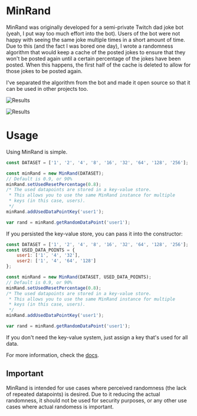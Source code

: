 # MinRand

MinRand was originally developed for a semi-private Twitch dad joke bot (yeah, I put way too much effort into the bot). Users of the bot were not happy with seeing the same joke multiple times in a short amount of time. Due to this (and the fact I was bored one day), I wrote a randomness algorithm that would keep a cache of the posted jokes to ensure that they won't be posted again until a certain percentage of the jokes have been posted. When this happens, the first half of the cache is deleted to allow for those jokes to be posted again.

I've separated the algorithm from the bot and made it open source so that it can be used in other projects too.

![Results](https://cdn.truewinter.dev/i/22fbb5.png)

![Results](https://cdn.truewinter.dev/i/84003f.png)

# Usage

Using MinRand is simple.

```js
const DATASET = ['1', '2', '4', '8', '16', '32', '64', '128', '256'];

const minRand = new MinRand(DATASET);
// Default is 0.9, or 90%
minRand.setUsedResetPercentage(0.8);
/* The used datapoints are stored in a key-value store.
 * This allows you to use the same MinRand instance for multiple
 * keys (in this case, users).
 */
minRand.addUsedDataPointKey('user1');

var rand = minRand.getRandomDataPoint('user1');
```

If you persisted the key-value store, you can pass it into the constructor:

```js
const DATASET = ['1', '2', '4', '8', '16', '32', '64', '128', '256'];
const USED_DATA_POINTS = {
	user1: ['1', '4', '32'],
	user2: ['1', '4', '64', '128']
};

const minRand = new MinRand(DATASET, USED_DATA_POINTS);
// Default is 0.9, or 90%
minRand.setUsedResetPercentage(0.8);
/* The used datapoints are stored in a key-value store.
 * This allows you to use the same MinRand instance for multiple
 * keys (in this case, users).
 */
minRand.addUsedDataPointKey('user1');

var rand = minRand.getRandomDataPoint('user1');
```

If you don't need the key-value system, just assign a key that's used for all data.

For more information, check the [docs](https://minrand.truewinter.dev).

## Important

MinRand is intended for use cases where perceived randomness (the lack of repeated datapoints) is desired. Due to it reducing the actual randomness, it should not be used for security purposes, or any other use cases where actual randomess is important.
